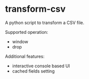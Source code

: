 # transform-csv

A python script to transform a CSV file.

Supported operation:

- window
- drop

Additional features:

- interactive console based UI
- cached fields setting
